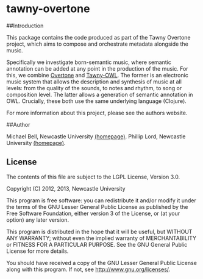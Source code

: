 # tawny-overtone

##Introduction

This package contains the code produced as part of the Tawny Overtone
project, which aims to compose and orchestrate metadata alongside the
music.

Specifically we investigate born-semantic music, where semantic
annotation can be added at any point in the production of the music.
For this, we combine [Overtone](https://github.com/overtone/overtone)
and [Tawny-OWL](https://github.com/phillord/tawny-owl). The former is
an electronic music system that allows the description and synthesis
of music at all levels: from the quality of the sounds, to notes and
rhythm, to song or composition level. The latter allows a generation
of semantic annotation in OWL. Crucially, these both use the same
underlying language (Clojure). 

For more information about this project, please see the authors
website.

##Author

Michael Bell, Newcastle University [(homepage)](http://www.michaeljbell.co.uk).
Phillip Lord, Newcastle University [(homepage)](http://www.russet.org.uk/blog).

## License

The contents of this file are subject to the LGPL License, Version
3.0.

Copyright (C) 2012, 2013, Newcastle University

This program is free software: you can redistribute it and/or modify
it under the terms of the GNU Lesser General Public License as
published by the Free Software Foundation, either version 3 of the
License, or (at your option) any later version.

This program is distributed in the hope that it will be useful, but
WITHOUT ANY WARRANTY; without even the implied warranty of
MERCHANTABILITY or FITNESS FOR A PARTICULAR PURPOSE. See the GNU
General Public License for more details.

You should have received a copy of the GNU Lesser General Public
License along with this program. If not, see
http://www.gnu.org/licenses/.

